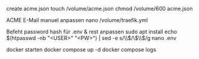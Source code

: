 create acme.json
    touch /volume/acme.json
    chmod /volume/600 acme.json

ACME E-Mail manuel anpassen
    nano /volume/traefik.yml

Befeht password hash für .env & rest anpassen
    sudo apt install <irgendwas mit apache2>
    echo $(htpasswd -nb "<USER>" "<PW>") | sed -e s/\\$/\\$\\$/g
    nano .env

docker starten
    docker compose up -d
    docker compose logs